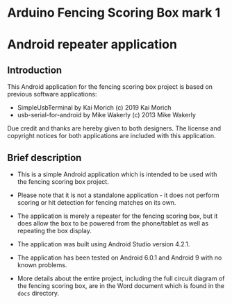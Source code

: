 # Arduino Fencing Scoring Box mark 1
# Android repeater application

## Introduction

This Android application for the fencing scoring box project is based on previous software
applications:

- SimpleUsbTerminal by Kai Morich (c) 2019 Kai Morich
- usb-serial-for-android by Mike Wakerly (c) 2013 Mike Wakerly

Due credit and thanks are hereby given to both designers. The license and copyright notices for both
applications are included with this application.

## Brief description

- This is a simple Android application which is intended to be used with the fencing scoring box 
  project.

- Please note that it is not a standalone application - it does not perform scoring or hit detection
  for fencing matches on its own.

- The application is merely a repeater for the fencing scoring box, but it does allow the box to be
  powered from the phone/tablet as well as repeating the box display.
  
- The application was built using Android Studio version 4.2.1.

- The application has been tested on Android 6.0.1 and Android 9 with no known problems.

- More details about the entire project, including the full circuit diagram of the fencing scoring
  box, are in the Word document which is found in the `docs` directory.
